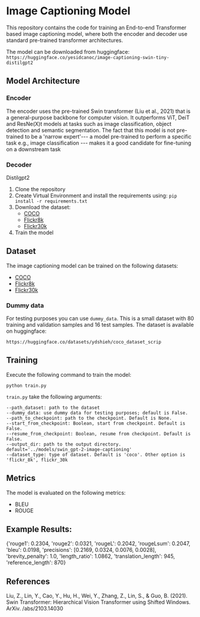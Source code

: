 # Image Captioning Model

This repository contains the code for training an End-to-end Transformer based image captioning model, where both the encoder and decoder use standard pre-trained transformer architectures.

The model can be downloaded from huggingface:
```https://huggingface.co/yesidcanoc/image-captioning-swin-tiny-distilgpt2```

## Model Architecture
### Encoder
The encoder uses the pre-trained Swin transformer (Liu et al., 2021) that is a general-purpose backbone for computer vision. It outperforms ViT, DeiT and ResNe(X)t models at tasks such as image classification, object detection and semantic segmentation. The fact that this model is not pre-trained to be a 'narrow expert'--- a model pre-trained to perform a specific task e.g., image classification --- makes it a good candidate for fine-tuning on a downstream task

### Decoder

Distilgpt2



1. Clone the repository
2. Create Virtual Environment and install the requirements using: `pip install -r requirements.txt`
3. Download the dataset:
    - [COCO](https://cocodataset.org/#home)
    - [Flickr8k](https://www.kaggle.com/adityajn105/flickr8k)
    - [Flickr30k](https://www.kaggle.com/hsankesara/flickr-image-dataset)
4. Train the model

## Dataset
The image captioning model can be trained on the following datasets:

- [COCO](https://cocodataset.org/#home)
- [Flickr8k](https://www.kaggle.com/adityajn105/flickr8k)
- [Flickr30k](https://www.kaggle.com/hsankesara/flickr-image-dataset)

### Dummy data
For testing purposes you can use `dummy_data`. This is a small dataset with 80 training and validation samples and 16 test samples. The dataset is available on huggingface:
```
https://huggingface.co/datasets/ydshieh/coco_dataset_scrip
```

## Training

Execute the following command to train the model:
```
python train.py 
```
`train.py` take the following arguments:
```     
--path_dataset: path to the dataset
--dummy_data: use dummy data for testing purposes; default is False.
--path_to_checkpoint: path to the checkpoint. Default is None.
--start_from_checkpoint: Boolean, start from checkpoint. Default is False.
--resume_from_checkpoint: Boolean, resume from checkpoint. Default is False.
--output_dir: path to the output directory. default='../models/swin_gpt-2-image-captioning'
--dataset_type: type of dataset. Default is 'coco'. Other option is 'flickr_8k', flickr_30k

```


## Metrics
The model is evaluated on the following metrics:
- BLEU
- ROUGE

## Example Results:
{'rouge1': 0.2304, 'rouge2': 0.0321, 'rougeL': 0.2042, 'rougeLsum': 0.2047, 'bleu': 0.0198, 'precisions': [0.2169, 0.0324, 0.0076, 0.0028], 'brevity_penalty': 1.0, 'length_ratio': 1.0862, 'translation_length': 945, 'reference_length': 870}

## References
Liu, Z., Lin, Y., Cao, Y., Hu, H., Wei, Y., Zhang, Z., Lin, S., & Guo, B. (2021). Swin Transformer: Hierarchical Vision Transformer using Shifted Windows. ArXiv. /abs/2103.14030